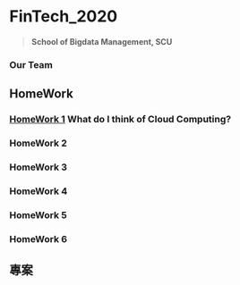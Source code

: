 # FinTech_2020

> #### School of Bigdata Management, SCU

### Our Team

## HomeWork
### [HomeWork 1](https://github.com/cherrytora/FinTech/blob/main/HW_1.md) What do I think of Cloud Computing?

### HomeWork 2

### HomeWork 3

### HomeWork 4

### HomeWork 5

### HomeWork 6

## 專案
